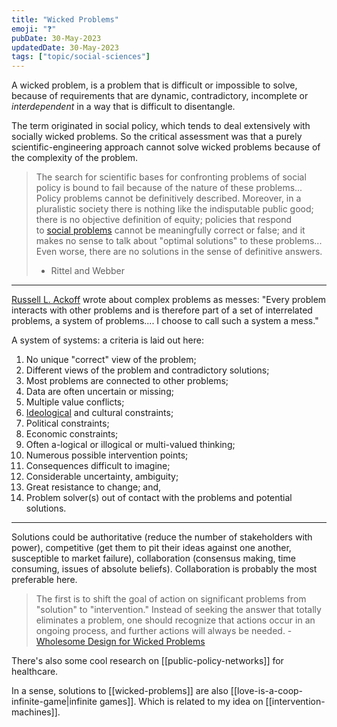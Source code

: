 ```yaml
---
title: "Wicked Problems"
emoji: "❓"
pubDate: 30-May-2023
updatedDate: 30-May-2023
tags: ["topic/social-sciences"]
---
```


A wicked problem, is a problem that is difficult or impossible to solve, because of requirements that are dynamic, contradictory, incomplete or _interdependent_ in a way that is difficult to disentangle.

The term originated in social policy, which tends to deal extensively with socially wicked problems. So the critical assessment was that a purely scientific-engineering approach cannot solve wicked problems because of the complexity of the problem.

>The search for scientific bases for confronting problems of social policy is bound to fail because of the nature of these problems... Policy problems cannot be definitively described. Moreover, in a pluralistic society there is nothing like the indisputable public good; there is no objective definition of equity; policies that respond to [social problems](https://en.wikipedia.org/wiki/Social_problem "Social problem") cannot be meaningfully correct or false; and it makes no sense to talk about "optimal solutions" to these problems... Even worse, there are no solutions in the sense of definitive answers.
>
>- Rittel and Webber

---

[Russell L. Ackoff](https://en.wikipedia.org/wiki/Russell_Ackoff "Russell Ackoff") wrote about complex problems as messes: "Every problem interacts with other problems and is therefore part of a set of interrelated problems, a system of problems.... I choose to call such a system a mess."

A system of systems: a criteria is laid out here:

1. No unique "correct" view of the problem;
2. Different views of the problem and contradictory solutions;
3. Most problems are connected to other problems;
4. Data are often uncertain or missing;
5. Multiple value conflicts;
6. [Ideological](https://en.wikipedia.org/wiki/Ideological "Ideological") and cultural constraints;
7. Political constraints;
8. Economic constraints;
9. Often a-logical or illogical or multi-valued thinking;
10. Numerous possible intervention points;
11. Consequences difficult to imagine;
12. Considerable uncertainty, ambiguity;
13. Great resistance to change; and,
14. Problem solver(s) out of contact with the problems and potential solutions.

---

Solutions could be authoritative (reduce the number of stakeholders with power), competitive (get them to pit their ideas against one another, susceptible to market failure), collaboration (consensus making, time consuming, issues of absolute beliefs). Collaboration is probably the most preferable here.

>The first is to shift the goal of action on significant problems from "solution" to "intervention." Instead of seeking the answer that totally eliminates a problem, one should recognize that actions occur in an ongoing process, and further actions will always be needed. - [Wholesome Design for Wicked Problems](http://publicsphereproject.org/content/wholesome-design-wicked-problems)

There's also some cool research on [[public-policy-networks]] for healthcare.

In a sense, solutions to [[wicked-problems]] are also [[love-is-a-coop-infinite-game|infinite games]]. Which is related to my idea on [[intervention-machines]].